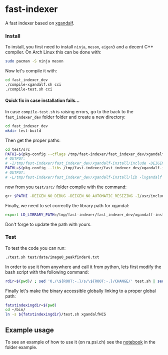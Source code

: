 # fast-indexer

A fast indexer based on [xgandalf](https://www.desy.de/~twhite/crystfel/manual-indexamajig.html).

### Install

To install, you first need to install ```ninja```, ```meson```, ```eigen3``` and a decent C++ compiler. On Arch Linux this can be done with:

```bash
sudo pacman -S ninja meson
```

Now let's compile it with: 

```bash
cd fast_indexer_dev
./compile-xgandalf.sh cci
./compile-test.sh cci
```

#### Quick fix in case installation fails... 

In case ```compile-test.sh``` is raising errors, go to the back to the ```fast_indexer_dev``` folder folder and create a new directory:

```bash
cd fast_indexer_dev
mkdir test-build
```

Then get the proper paths:

```bash
cd test/src
PATHI=$(pkg-config --cflags /tmp/fast-indexer/fast_indexer_dev/xgandalf-install/lib/pkgconfig/xgandalf.pc)
# OUTPUT: 
# -I/tmp/fast-indexer/fast_indexer_dev/xgandalf-install/include -DEIGEN_NO_DEBUG -DEIGEN_NO_AUTOMATIC_RESIZING -I/usr/include/eigen3 
PATHL=$(pkg-config --libs /tmp/fast-indexer/fast_indexer_dev/xgandalf-install/lib/pkgconfig/xgandalf.pc)
# OUTPUT:
# -L/tmp/fast-indexer/fast_indexer_dev/xgandalf-install/lib -lxgandalf
```

now from you ```test/src/``` folder compile with the command:

```bash
g++ $PATHI -DEIGEN_NO_DEBUG -DEIGEN_NO_AUTOMATIC_RESIZING -I/usr/include/eigen3 -o ../../test-build/xgandalf XGandalfPerfTest.cpp $PATHL
```

Finally, we need to set correctly the library path for xgandal:

```bash
export LD_LIBRARY_PATH=/tmp/fast-indexer/fast_indexer_dev/xgandalf-install/lib/
```

Don't forge to update the path with yours.

### Test

To test the code you can run:

```bash
./test.sh test/data/image0_peakfinder8.txt
```

In order to use it from anywhere and call it from python, lets first modify the bash script with the following command:

```bash
rdir=$(pwd)/ ; sed '0,/\${ROOT:-.}/s/\${ROOT:-.}/CHANGE/' test.sh | sed "s#CHANGE#$rdir#" > test.sh
```

Finally let's make the binary accessible globally linking to a proper global path:

```bash
fatstindexingdir=$(pwd)
cd ~/bin/
ln -s ${fatstindexingdir}/test.sh xgandalfHCS
```

## Example usage

To see an example of how to use it (on ra.psi.ch) see the [notebook](./example/Example.ipynb) in the folder example.
